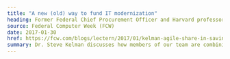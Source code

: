 ```yaml
---
title: "A new (old) way to fund IT modernization"
heading: Former Federal Chief Procurement Officer and Harvard professor writes about Skylight's agile share-in-savings model
source: Federal Computer Week (FCW)
date: 2017-01-30
href: https://fcw.com/blogs/lectern/2017/01/kelman-agile-share-in-savings.aspx
summary: Dr. Steve Kelman discusses how members of our team are combining agile and share-in-savings procurement to fund government's IT modernization.
---
```

